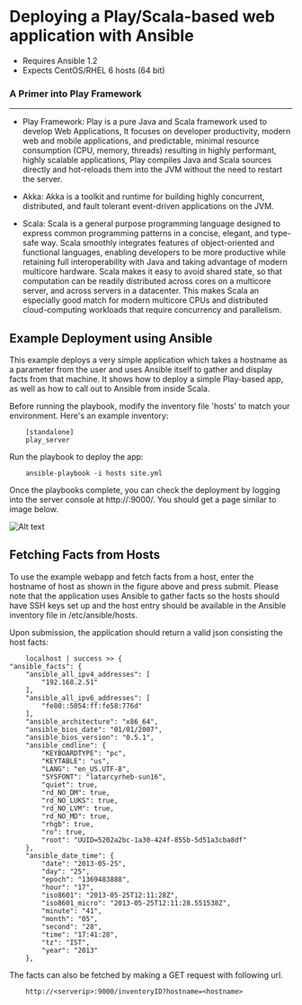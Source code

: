 # Deploying a Play/Scala-based web application with Ansible

- Requires Ansible 1.2
- Expects CentOS/RHEL 6 hosts (64 bit)

### A Primer into Play Framework 
----------------------------------

- Play Framework: Play is a pure Java and Scala framework used to develop Web
Applications, It focuses on developer productivity, modern web and mobile
applications, and predictable, minimal resource consumption (CPU, memory,
threads) resulting in highly performant, highly scalable applications, Play
compiles Java and Scala sources directly and hot-reloads them into the JVM
without the need to restart the server.

- Akka: Akka is a toolkit and runtime for building highly concurrent,
distributed, and fault tolerant event-driven applications on the JVM.

- Scala: Scala is a general purpose programming language designed to express
common programming patterns in a concise, elegant, and type-safe way. Scala
smoothly integrates features of object-oriented and functional languages,
enabling developers to be more productive while retaining full interoperability
with Java and taking advantage of modern multicore hardware. Scala makes it
easy to avoid shared state, so that computation can be readily distributed
across cores on a multicore server, and across servers in a datacenter. This
makes Scala an especially good match for modern multicore CPUs and distributed
cloud-computing workloads that require concurrency and parallelism.


## Example Deployment using Ansible

This example deploys a very simple application which takes a hostname as a parameter
from the user and uses Ansible itself to gather and display facts from that machine.
It shows how to deploy a simple Play-based app, as well as how to call out to Ansible
from inside Scala.

Before running the playbook, modify the inventory file 'hosts' to match your
environment. Here's an example inventory:

        [standalone]
        play_server

Run the playbook to deploy the app:

        ansible-playbook -i hosts site.yml

Once the playbooks complete, you can check the deployment by logging into the
server console at http://<server-ip>:9000/. You should get a page similar to
image below.

![Alt text](images/play_webapp.png "webapp")

## Fetching Facts from Hosts

To use the example webapp and fetch facts from a host, enter the hostname of
host as shown in the figure above and press submit. Please note that the
application uses Ansible to gather facts so the hosts should have SSH keys
set up and the host entry should be available in the Ansible inventory file in
/etc/ansible/hosts.

Upon submission, the application should return a valid json consisting the host
facts:

        localhost | success >> {
    "ansible_facts": {
        "ansible_all_ipv4_addresses": [
            "192.168.2.51"
        ], 
        "ansible_all_ipv6_addresses": [
            "fe80::5054:ff:fe58:776d"
        ], 
        "ansible_architecture": "x86_64", 
        "ansible_bios_date": "01/01/2007", 
        "ansible_bios_version": "0.5.1", 
        "ansible_cmdline": {
            "KEYBOARDTYPE": "pc", 
            "KEYTABLE": "us", 
            "LANG": "en_US.UTF-8", 
            "SYSFONT": "latarcyrheb-sun16", 
            "quiet": true, 
            "rd_NO_DM": true, 
            "rd_NO_LUKS": true, 
            "rd_NO_LVM": true, 
            "rd_NO_MD": true, 
            "rhgb": true, 
            "ro": true, 
            "root": "UUID=5202a2bc-1a30-424f-855b-5d51a3cba8df"
        }, 
        "ansible_date_time": {
            "date": "2013-05-25", 
            "day": "25", 
            "epoch": "1369483888", 
            "hour": "17", 
            "iso8601": "2013-05-25T12:11:28Z", 
            "iso8601_micro": "2013-05-25T12:11:28.551538Z", 
            "minute": "41", 
            "month": "05", 
            "second": "28", 
            "time": "17:41:28", 
            "tz": "IST", 
            "year": "2013"
        }, 


The facts can also be fetched by making a GET request with following url.

        http://<serverip>:9000/inventoryID?hostname=<hostname>

